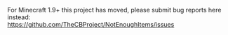 For Minecraft 1.9+ this project has moved, please submit bug reports here instead:  
https://github.com/TheCBProject/NotEnoughItems/issues
